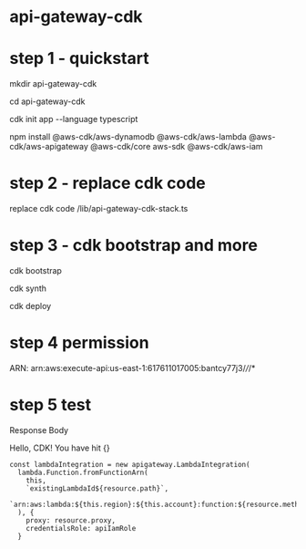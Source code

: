 # api-gateway-cdk




# step 1 - quickstart

mkdir api-gateway-cdk

cd api-gateway-cdk

cdk init app --language typescript

npm install @aws-cdk/aws-dynamodb @aws-cdk/aws-lambda @aws-cdk/aws-apigateway @aws-cdk/core aws-sdk @aws-cdk/aws-iam

# step 2 - replace cdk code

replace cdk  code /lib/api-gateway-cdk-stack.ts




# step 3 - cdk bootstrap and more

cdk bootstrap

cdk synth

cdk deploy

# step 4 permission


ARN: arn:aws:execute-api:us-east-1:617611017005:bantcy77j3/*/*/*


# step 5 test

Response Body

Hello, CDK! You have hit {}


    const lambdaIntegration = new apigateway.LambdaIntegration(
      lambda.Function.fromFunctionArn(
        this,
        `existingLambdaId${resource.path}`,
        `arn:aws:lambda:${this.region}:${this.account}:function:${resource.methodTarget}`
      ), {
        proxy: resource.proxy,
        credentialsRole: apiIamRole
      }
